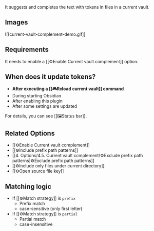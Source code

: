 It suggests and completes the text with tokens in files in a current vault.

## Images

![[current-vault-complement-demo.gif]]

## Requirements

It needs to enable a [[⚙️Enable Current vault complement]] option.

## When does it update tokens?

- **After executing a [[🎮Reload current vault]] command**
- During starting Obsidian
- After enabling this plugin
- After some settings are updated

For details, you can see [[🖼️Status bar]].

## Related Options

- [[⚙️Enable Current vault complement]]
- [[⚙️Include prefix path patterns]]
- [[4. Options/4.5. Current vault complement/⚙️Exclude prefix path patterns|⚙️Exclude prefix path patterns]]
- [[⚙️Include only files under current directory]]
- [[⚙️Open source file key]]

## Matching logic

- If [[⚙️Match strategy]] is `prefix`
	- Prefix match
	- case-sensitive (only first letter)
- If [[⚙️Match strategy]] is `partial`
	- Partial match
	- case-insensitive
